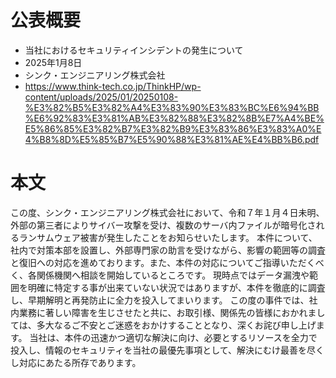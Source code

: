 # 公表概要
- 当社におけるセキュリティインシデントの発⽣について
- 2025年1月8日
- シンク・エンジニアリング株式会社
- https://www.think-tech.co.jp/ThinkHP/wp-content/uploads/2025/01/20250108-%E3%82%B5%E3%82%A4%E3%83%90%E3%83%BC%E6%94%BB%E6%92%83%E3%81%AB%E3%82%88%E3%82%8B%E7%A4%BE%E5%86%85%E3%82%B7%E3%82%B9%E3%83%86%E3%83%A0%E4%B8%8D%E5%85%B7%E5%90%88%E3%81%AE%E4%BB%B6.pdf

# 本文
この度、シンク・エンジニアリング株式会社において、令和７年１⽉４⽇未明、外部の第三者によりサイバー攻撃を受け、複数のサーバ内ファイルが暗号化されるランサムウェア被害が発⽣したことをお知らせいたします。
本件について、社内で対策本部を設置し、外部専⾨家の助⾔を受けながら、影響の範囲等の調査と復旧への対応を進めております。また、本件の対応についてご指導いただくべく、各関係機関へ相談を開始しているところです。
現時点ではデータ漏洩や範囲を明確に特定する事が出来ていない状況ではありますが、本件を徹底的に調査し、早期解明と再発防⽌に全⼒を投⼊してまいります。
この度の事件では、社内業務に著しい障害を⽣じさせたと共に、お取引様、関係先の皆様におかれましては、多⼤なるご不安とご迷惑をおかけすることとなり、深くお詫び申し上げます。
当社は、本件の迅速かつ適切な解決に向け、必要とするリソースを全⼒で投⼊し、情報のセキュリティを当社の最優先事項として、解決にむけ最善を尽くし対応にあたる所存であります。 
